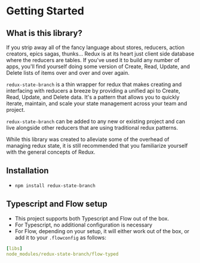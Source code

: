 # Getting Started

## What is this library?
If you strip away all of the fancy language about stores, reducers, action creators, epics sagas, thunks... Redux is at its heart just client side database where the reducers are tables. If you've used it to build any number of apps, you'll find yourself doing some version of Create, Read, Update, and Delete lists of items over and over and over again.

`redux-state-branch` is a thin wrapper for redux that makes creating and interfacing with reducers a breeze by providing a unified api to Create, Read, Update, and Delete data. It's a pattern that allows you to quickly iterate, maintain, and scale your state management across your team and project.

`redux-state-branch` can be added to any new or existing project and can live alongside other reducers that are using traditional redux patterns.

While this library was created to alleviate some of the overhead of managing redux state, it is still recommended that you familiarize yourself with the general concepts of Redux.

## Installation
- `npm install redux-state-branch`
 
## Typescript and Flow setup
- This project supports both Typescript and Flow out of the box.
- For Typescript, no additional configuration is necessary
- For Flow, depending on your setup, it will either work out of the box, or add it to your `.flowconfig` as follows:

```yaml
[libs]
node_modules/redux-state-branch/flow-typed
```
